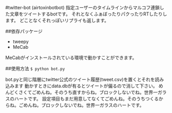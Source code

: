 #twitter-bot (airtoxinbotbot)
指定ユーザーのタイムラインからマルコフ連鎖した文章をツイートするbotです。
それとなくふぁぼったりパクったりRTしたりします。
どことなくそれっぽいリプライも返します。

##依存パッケージ
+ tweepy
+ MeCab

MeCabがインストールされている環境で動かすことができます。

##使用方法
`$ python bot.py`

bot.pyと同じ階層にtwitter公式のツイート履歴(tweet.csv)を置くとそれを読み込みます
動かすときにdata.dbが有るとツイートが偏るので消して下さい。
めんどくさくてごめんね。そのうち直すからね。ブロックしないでね。世界一ガラスのハートです。
設定項目もまだ用意してなくてごめんね。そのうちつくるからね。ごめんね。ブロックしないでね。世界一ガラスのハートです。
